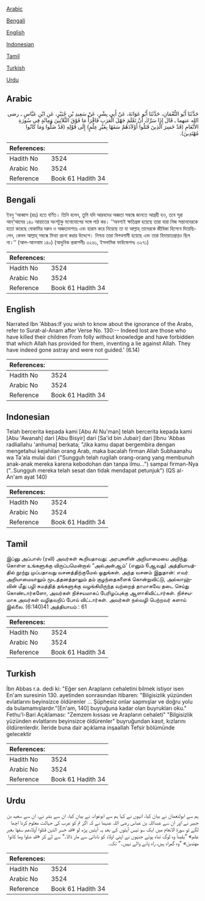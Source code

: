 [Arabic](#arabic)

[Bengali](#bengali)

[English](#english)

[Indonesian](#indonesian)

[Tamil](#tamil)

[Turkish](#turkish)

[Urdu](#urdu)

## Arabic


<div dir="rtl" lang="ar" style={{fontSize:'larger',backgroundColor:'#f8f9fa',padding:20}}>
حَدَّثَنَا أَبُو النُّعْمَانِ، حَدَّثَنَا أَبُو عَوَانَةَ، عَنْ أَبِي بِشْرٍ، عَنْ سَعِيدِ بْنِ جُبَيْرٍ، عَنِ ابْنِ عَبَّاسٍ ـ رضى الله عنهما ـ قَالَ إِذَا سَرَّكَ أَنْ تَعْلَمَ جَهْلَ الْعَرَبِ فَاقْرَأْ مَا فَوْقَ الثَّلاَثِينَ وَمِائَةٍ فِي سُورَةِ الأَنْعَامِ ‏(‏قَدْ خَسِرَ الَّذِينَ قَتَلُوا أَوْلاَدَهُمْ سَفَهًا بِغَيْرِ عِلْمٍ‏)‏ إِلَى قَوْلِهِ ‏(‏قَدْ ضَلُّوا وَمَا كَانُوا مُهْتَدِينَ‏)‏‏.‏
</div>
<div style={{backgroundColor:'#f8f9fa',padding:20, marginBottom: 10}}><table> <thead> <tr> <th>References:</th> <th></th> </tr> </thead> <tbody><tr><td>Hadith No</td><td>3524</td></tr><tr><td>Arabic No</td><td>3524</td></tr><tr><td>Reference</td><td>Book 61 Hadith 34</td></tr></tbody></table></div>

## Bengali


<div dir="ltr" lang="bn" style={{fontSize:'larger',backgroundColor:'#f8f9fa',padding:20}}>
ইবনু ‘আব্বাস (রাঃ) হতে বর্ণিত। তিনি বলেন, তুমি যদি আরবদের অজ্ঞতা সম্বন্ধে জানতে আগ্রহী হও, তবে সূরা আন্‘আমের ১৪০ আয়াতের অংশটুকু মনোযোগের সঙ্গে পাঠ কর। ‘‘অবশ্যই ক্ষতিগ্রস্ত হয়েছে তারা যারা নিজ সন্তানদেরকে হত্যা করেছে বোকামির দরুন ও অজ্ঞতাবশতঃ এবং হারাম করে নিয়েছে তা যা আল্লাহ্ তাদেরকে জীবিকা হিসেবে দিয়েছিলেন, কেবল আল্লাহ্ সম্বন্ধে মিথ্যা রচনা করার উদ্দেশে। নিশ্চয় তারা বিপথগামী হয়েছে এবং তারা হিদায়াতপ্রাপ্তও ছিল না।’’ (আল-আনআম ১৪০) (আধুনিক প্রকাশনীঃ ৩২৬১, ইসলামিক ফাউন্ডেশনঃ ৩২৭১)
</div>
<div style={{backgroundColor:'#f8f9fa',padding:20, marginBottom: 10}}><table> <thead> <tr> <th>References:</th> <th></th> </tr> </thead> <tbody><tr><td>Hadith No</td><td>3524</td></tr><tr><td>Arabic No</td><td>3524</td></tr><tr><td>Reference</td><td>Book 61 Hadith 34</td></tr></tbody></table></div>

## English


<div dir="ltr" lang="en" style={{fontSize:'larger',backgroundColor:'#f8f9fa',padding:20}}>
Narrated Ibn 'Abbas:If you wish to know about the ignorance of the Arabs, refer to Surat-al-Anam after Verse No. 130:-- Indeed lost are those who have killed their children From folly without knowledge and have forbidden that which Allah has provided for them, inventing a lie against Allah. They have indeed gone astray and were not guided.' (6.14)
</div>
<div style={{backgroundColor:'#f8f9fa',padding:20, marginBottom: 10}}><table> <thead> <tr> <th>References:</th> <th></th> </tr> </thead> <tbody><tr><td>Hadith No</td><td>3524</td></tr><tr><td>Arabic No</td><td>3524</td></tr><tr><td>Reference</td><td>Book 61 Hadith 34</td></tr></tbody></table></div>

## Indonesian


<div dir="ltr" lang="id" style={{fontSize:'larger',backgroundColor:'#f8f9fa',padding:20}}>
Telah bercerita kepada kami [Abu Al Nu'man] telah bercerita kepada kami [Abu 'Awanah] dari [Abu Bisyir] dari [Sa'id bin Jubair] dari [Ibnu 'Abbas radliallahu 'anhuma] berkata; "Jika kamu dapat bergembira dengan mengetahui kejahilan orang Arab, maka bacalah firman Allah Subhaanahu wa Ta'ala mulai dari ("Sungguh telah rugilah orang-orang yang membunuh anak-anak mereka karena kebodohan dan tanpa ilmu...") sampai firman-Nya ("..Sungguh mereka telah sesat dan tidak mendapat petunjuk") (QS al-An'am ayat 140)
</div>
<div style={{backgroundColor:'#f8f9fa',padding:20, marginBottom: 10}}><table> <thead> <tr> <th>References:</th> <th></th> </tr> </thead> <tbody><tr><td>Hadith No</td><td>3524</td></tr><tr><td>Arabic No</td><td>3524</td></tr><tr><td>Reference</td><td>Book 61 Hadith 34</td></tr></tbody></table></div>

## Tamil


<div dir="ltr" lang="ta" style={{fontSize:'larger',backgroundColor:'#f8f9fa',padding:20}}>
இப்னு அப்பாஸ் (ரலி) அவர்கள் கூறியதாவது: அரபுகளின் அறியாமையை அறிந்து கொள்ள உங்களுக்கு விருப்பமென்றால் “அல்அன்ஆம்' (எனும் 6ஆவது) அத்தியாயத்தில் நூற்று முப்பதாவது வசனத்திற்குமேல் ஓதுங்கள். அந்த வசனம் இதுதான்: எவர் அறியாமையாலும் மூடத்தனத்தாலும் தம் குழந்தைகளைக் கொன்றுவிட்டு, அல்லாஹ்வின் மீது பழி சுமத்தித் தங்களுக்கு வழங்கியிருந்த வற்றைத் தாமாகவே தடை செய்து கொண்டார்களோ, அவர்கள் நிச்சயமாகப் பேரிழப்புக்கு ஆளாகிவிட்டார்கள். நிச்சயமாக அவர்கள் வழிதவறிப் போய் விட்டார்கள். அவர்கள் நல்வழி பெற்றவர் களாய் இல்லை. (6:140)41 அத்தியாயம் : 61
</div>
<div style={{backgroundColor:'#f8f9fa',padding:20, marginBottom: 10}}><table> <thead> <tr> <th>References:</th> <th></th> </tr> </thead> <tbody><tr><td>Hadith No</td><td>3524</td></tr><tr><td>Arabic No</td><td>3524</td></tr><tr><td>Reference</td><td>Book 61 Hadith 34</td></tr></tbody></table></div>

## Turkish


<div dir="ltr" lang="tr" style={{fontSize:'larger',backgroundColor:'#f8f9fa',padding:20}}>
İbn Abbas r.a. dedi ki: "Eğer sen Arapların cehaletini bilmek istiyor isen En'am suresinin 130. ayetinden sonrasından itibaren: "Bilgisizlik yüzünden evlatlarını beyinsizce öldürenler ... Şüphesiz onlar sapmışlar ve doğru yolu da bulamamışlardır."[En'am, 140] buyruğuna kadar olan buyrukları oku." Fethu'l-Bari Açıklaması: "Zemzem kıssası ve Arapların cehaleti" "Bilgisizlik yüzünden evlatlarını beyinsizce öldürenler" buyruğundan kasıt, kızlarını öldürenlerdir. İleride buna dair açıklama inşaaIlah Tefsir bölümünde gelecektir
</div>
<div style={{backgroundColor:'#f8f9fa',padding:20, marginBottom: 10}}><table> <thead> <tr> <th>References:</th> <th></th> </tr> </thead> <tbody><tr><td>Hadith No</td><td>3524</td></tr><tr><td>Arabic No</td><td>3524</td></tr><tr><td>Reference</td><td>Book 61 Hadith 34</td></tr></tbody></table></div>

## Urdu


<div dir="rtl" lang="ur" style={{fontSize:'larger',backgroundColor:'#f8f9fa',padding:20}}>
ہم سے ابولنعمان نے بیان کیا، انہوں نے کہا ہم سے ابوعوانہ نے بیان کیا، ان سے بشر نے، ان سے سعید بن جبیر نے اور ان سے عبداللہ بن عباس رضی اللہ عنہما نے کہ اگر تم کو عرب کی جہالت معلوم کرنا اچھا لگے تو سورۃ الانعام میں ایک سو تیس آیتوں کے بعد یہ آیتیں پڑھ لو «قد خسر الذين قتلوا أولادهم سفها بغير علم‏» ”یقیناً وہ لوگ تباہ ہوئے جنہوں نے اپنی اولاد کو نادانی سے مار ڈالا۔“ سے لے کر «قد ضلوا وما كانوا مهتدين‏» ”وہ گمراہ ہیں، راہ پانے والے نہیں۔“ تک۔
</div>
<div style={{backgroundColor:'#f8f9fa',padding:20, marginBottom: 10}}><table> <thead> <tr> <th>References:</th> <th></th> </tr> </thead> <tbody><tr><td>Hadith No</td><td>3524</td></tr><tr><td>Arabic No</td><td>3524</td></tr><tr><td>Reference</td><td>Book 61 Hadith 34</td></tr></tbody></table></div>